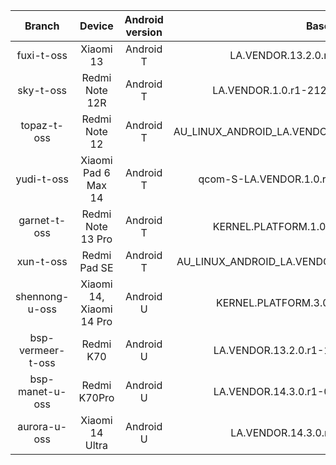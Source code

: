 | Branch | Device | Android version | Base tag | Link |
| :-: | :-: | :-: | :-: | :-: |
| fuxi-t-oss | Xiaomi 13 | Android T | LA.VENDOR.13.2.0.r1-07300-KAILUA.0 |[fuxi-t-oss](https://github.com/MiCode/vendor_qcom_opensource_camera-kernel/tree/fuxi-t-oss) |
| sky-t-oss | Redmi Note 12R | Android T | LA.VENDOR.1.0.r1-21200-WAIPIO.QSSI13.0-1 | [sky-t-oss](https://github.com/MiCode/vendor_qcom_opensource_camera-kernel/tree/sky-t-oss) |
| topaz-t-oss | Redmi Note 12 | Android T | AU_LINUX_ANDROID_LA.VENDOR.13.2.1.R1.11.00.00.1008.048 |[topaz-t-oss](https://github.com/MiCode/vendor_qcom_opensource_camera-kernel/tree/topaz-t-oss) |
| yudi-t-oss | Xiaomi Pad 6 Max 14 | Android T | qcom-S-LA.VENDOR.1.0.r1-21800-r2.0.r1_00047.0 | [yudi-t-oss](https://github.com/MiCode/vendor_qcom_opensource_camera-kernel/tree/yudi-t-oss) |
| garnet-t-oss | Redmi Note 13 Pro | Android T | KERNEL.PLATFORM.1.0.r1-15100-kernel.0-1* |[garnet-t-oss](https://github.com/MiCode/vendor_qcom_opensource_camera-kernel/tree/garnet-t-oss) |
| xun-t-oss | Redmi Pad SE | Android T | AU_LINUX_ANDROID_LA.VENDOR.13.2.1.R1.11.00.00.587.064 |[xun-t-oss](https://github.com/MiCode/vendor_qcom_opensource_camera-kernel/tree/xun-t-oss) |
| shennong-u-oss | Xiaomi 14, Xiaomi 14 Pro | Android U | KERNEL.PLATFORM.3.0.r1-03200-kernel.0-1 |[shennong-u-oss](https://github.com/MiCode/vendor_qcom_opensource_camera-kernel/tree/shennong-u-oss) |
| bsp-vermeer-t-oss | Redmi K70 | Android U | LA.VENDOR.13.2.0.r1-14800-r1.0.r1_00043.0 |[bsp-vermeer-t-oss](https://github.com/MiCode/vendor_qcom_opensource_camera-kernel/tree/bsp-vermeer-t-oss) |
| bsp-manet-u-oss | Redmi K70Pro | Android U | LA.VENDOR.14.3.0.r1-04800-r1.0.r1_00016.0 |[bsp-manet-u-oss](https://github.com/MiCode/vendor_qcom_opensource_camera-kernel/tree/bsp-manet-u-oss) |
| aurora-u-oss | Xiaomi 14 Ultra| Android U | LA.VENDOR.14.3.0.r1-06800-lanai.0-1 |[aurora-u-oss](https://github.com/MiCode/vendor_qcom_opensource_camera-kernel/tree/aurora-u-oss) |
